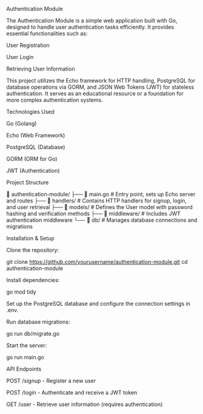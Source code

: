 Authentication Module

The Authentication Module is a simple web application built with Go, designed to handle user authentication tasks efficiently. It provides essential functionalities such as:

User Registration

User Login

Retrieving User Information

This project utilizes the Echo framework for HTTP handling, PostgreSQL for database operations via GORM, and JSON Web Tokens (JWT) for stateless authentication. It serves as an educational resource or a foundation for more complex authentication systems.

Technologies Used

Go (Golang)

Echo (Web Framework)

PostgreSQL (Database)

GORM (ORM for Go)

JWT (Authentication)

Project Structure

📂 authentication-module/
├── 📄 main.go            # Entry point, sets up Echo server and routes
├── 📂 handlers/          # Contains HTTP handlers for signup, login, and user retrieval
├── 📂 models/            # Defines the User model with password hashing and verification methods
├── 📂 middleware/        # Includes JWT authentication middleware
└── 📂 db/                # Manages database connections and migrations

Installation & Setup

Clone the repository:

git clone https://github.com/yourusername/authentication-module.git
cd authentication-module

Install dependencies:

go mod tidy

Set up the PostgreSQL database and configure the connection settings in .env.

Run database migrations:

go run db/migrate.go

Start the server:

go run main.go

API Endpoints

POST /signup - Register a new user

POST /login - Authenticate and receive a JWT token

GET /user - Retrieve user information (requires authentication)
